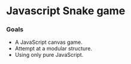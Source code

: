 # Javascript Snake game
### Goals
* A JavaScript canvas game. 
* Attempt at a modular structure. 
* Using only pure JavaScript.